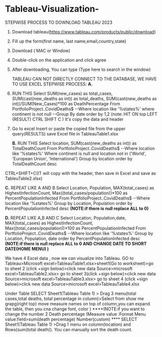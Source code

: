 # Tableau-Visualization-
STEPWISE PROCESS TO DOWNLOAD TABLEAU 2023
1. Download tableau(https://www.tableau.com/products/public/download)
2. Fill up the form(first name, last name,email,country,state)
3. Download ( MAC or Window)
4. Double-click on the application and click agree
5. After downloading, You can type (Type here to search in the window)

   TABLEAU CAN NOT DIRECTLY CONNECT TO THE DATABASE, WE HAVE TO USE EXCEL
   STEPWISE PROCESS:
    **A.**
1. RUN THIS
       Select SUM(new_cases) as total_cases, SUM(cast(new_deaths as int)) as total_deaths, SUM(cast(new_deaths as int))/SUM(New_Cases)*100 as DeathPercentage
        From PortfolioProject..CovidDeaths$
      --Where location like '%states%'
        where continent is not null 
      --Group By date
      order by 1,2
(note: HIT ON top LEFT (RESULT) CTRL SHIFT C )
    It's copy the data and header
2. Go to excel
   Insert or paste the copied file from the upper query(RESULTS)
   save Excel file in TableauTable1.xlsx

   **B.**
   RUN THIS
Select location, SUM(cast(new_deaths as int)) as TotalDeathCount
From PortfolioProject..CovidDeaths$
--Where location like '%states%'
Where continent is null 
and location not in ('World', 'European Union', 'International')
Group by location
order by TotalDeathCount desc

CTRL+SHIFT+C(IT will copy with the header, then save in Excel and save as TableuTable2.xlsx)

**C.**
REPEAT LIKE A AND B
Select Location, Population, MAX(total_cases) as HighestInfectionCount,  Max((total_cases/population))*100 as PercentPopulationInfected
From PortfolioProject..CovidDeaths$
--Where location like '%states%'
Group by Location, Population
order by PercentPopulationInfected desc
**(NOTE:if there is null replace ALL to 0)**

**D.**
REPEAT LIKE A,B AND C
Select Location, Population,date, MAX(total_cases) as HighestInfectionCount,  Max((total_cases/population))*100 as PercentPopulationInfected
From PortfolioProject..CovidDeaths$
--Where location like '%states%'
Group by Location, Population, date
order by PercentPopulationInfected desc
**(NOTE:if there is null replace ALL to 0 AND CHANGE DATE TO SHORT DATE(HOME MENU) )**

We have 4 Excel data , now we can visualize into Tableau.
GO to Tableau>Microsoft excel>TableauTable1.xlsx>sheet1(Go to worksheet)>go to sheet 2 (click +sign below)>click new data Source>microsoft excel>TableauTable2.xlsx>
go to sheet 3(click +sign below)>click new data Source>microsoft excel>TableauTable3.xlsx>
go to sheet 4 (click +sign below)>click new data Source>microsoft excel>TableauTable4.xlsx

Under Table 
SELECT Sheet1(Tableau Table 1) > Drag 3 menu(total cases,total deaths, total percentage in column)>Select from show me grapg(right top)
move measure names on top of column,you can expand the table, then you cna change font, color )
****(NOTE:if you want to change the number 2 Death percentage (Measure value :Format Menu value:field>sum(death percentage) Number(custom) ****
SELECT Sheet1(Tableau Table 1) >Drag 1 menu on column(location) and Rows(sum(total death)). You can manually sort the death count.


